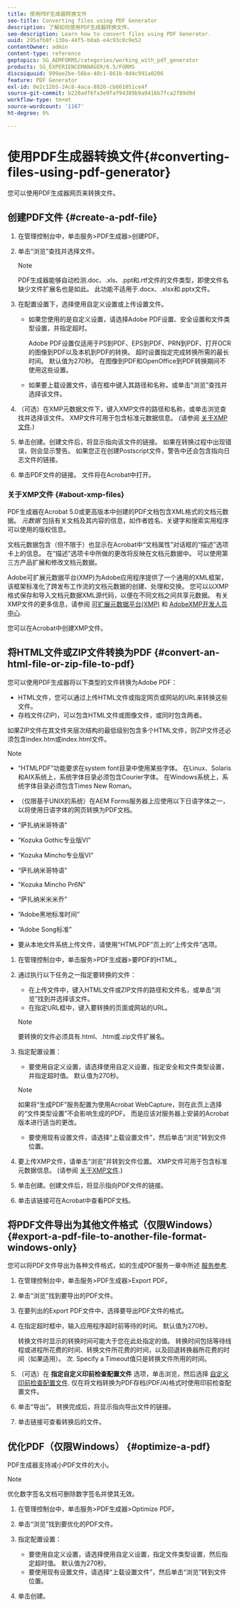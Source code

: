 ```yaml
---
title: 使用PDF生成器转换文件
seo-title: Converting files using PDF Generator
description: 了解如何使用PDF生成器转换文件。
seo-description: Learn how to convert files using PDF Generator.
uuid: 295afb8f-130a-44f5-b0ab-e4c93c0c9e52
contentOwner: admin
content-type: reference
geptopics: SG_AEMFORMS/categories/working_with_pdf_generator
products: SG_EXPERIENCEMANAGER/6.5/FORMS
discoiquuid: 999ae2be-56ba-48c1-861b-8d4c991a0206
feature: PDF Generator
exl-id: 0e2c12b5-24c8-4aca-8826-cb661051ce4f
source-git-commit: b220adf6fa3e9faf94389b9a9416b7fca2f89d9d
workflow-type: tm+mt
source-wordcount: '1167'
ht-degree: 0%

---
```


# 使用PDF生成器转换文件{#converting-files-using-pdf-generator}

您可以使用PDF生成器网页来转换文件。

## 创建PDF文件 {#create-a-pdf-file}

1. 在管理控制台中，单击服务>PDF生成器>创建PDF。
1. 单击“浏览”查找并选择文件。

   >[!NOTE]
   >
   >PDF生成器能够自动检测.doc、.xls、.ppt和.rtf文件的文件类型，即使文件名缺少文件扩展名也是如此。 此功能不适用于.docx、.xlsx和.pptx文件。

1. 在配置设置下，选择使用自定义设置或上传设置文件。

   * 如果您使用的是自定义设置，请选择Adobe PDF设置、安全设置和文件类型设置，并指定超时。

      Adobe PDF设置仅适用于PS到PDF、EPS到PDF、PRN到PDF、打开OCR的图像到PDF以及本机到PDF的转换。 超时设置指定完成转换所需的最长时间。 默认值为270秒。 在图像到PDF和OpenOffice到PDF转换期间不使用这些设置。

   * 如果要上载设置文件，请在框中键入其路径和名称，或单击“浏览”查找并选择该文件。

1. （可选）在XMP元数据文件下，键入XMP文件的路径和名称，或单击浏览查找并选择该文件。 XMP文件可用于包含标准元数据信息。 (请参阅 [关于XMP文件](converting-files-using-pdf-generator.md#about-xmp-files).)
1. 单击创建。创建文件后，将显示指向该文件的链接。 如果在转换过程中出现错误，则会显示警告。 如果您正在创建Postscript文件，警告中还会包含指向日志文件的链接。
1. 单击PDF文件的链接。 文件将在Acrobat中打开。

### 关于XMP文件 {#about-xmp-files}

PDF生成器在Acrobat 5.0或更高版本中创建的PDF文档包含XML格式的文档元数据。 *元数据* 包括有关文档及其内容的信息，如作者姓名、关键字和搜索实用程序可以使用的版权信息。

文档元数据包含（但不限于）也显示在Acrobat中“文档属性”对话框的“描述”选项卡上的信息。 在“描述”选项卡中所做的更改将反映在文档元数据中。 可以使用第三方产品扩展和修改文档元数据。

Adobe可扩展元数据平台(XMP)为Adobe应用程序提供了一个通用的XML框架，该框架标准化了跨发布工作流的文档元数据的创建、处理和交换。 您可以以XMP格式保存和导入文档元数据XML源代码，以便在不同文档之间共享元数据。 有关XMP文件的更多信息，请参阅 [可扩展元数据平台(XMP)](https://www.adobe.com/products/xmp/) 和 [AdobeXMP开发人员中心](https://www.adobe.com/devnet/xmp.html).

您可以在Acrobat中创建XMP文件。

## 将HTML文件或ZIP文件转换为PDF {#convert-an-html-file-or-zip-file-to-pdf}

您可以使用PDF生成器将以下类型的文件转换为Adobe PDF：

* HTML文件，您可以通过上传HTML文件或指定网页或网站的URL来转换这些文件。
* 存档文件(ZIP)，可以包含HTML文件或图像文件，或同时包含两者。

如果ZIP文件在其文件夹层次结构的最低级别包含多个HTML文件，则ZIP文件还必须包含index.htm或index.html文件。

>[!NOTE]
>
>* “HTMLPDF”功能要求在system font目录中使用某些字体。 在Linux、Solaris和AIX系统上，系统字体目录必须包含Courier字体。 在Windows系统上，系统字体目录必须包含Times New Roman。
>
>* （仅限基于UNIX的系统）在AEM Forms服务器上应使用以下日语字体之一，以将使用日语字体的网页转换为PDF文档。
>
>  * “萨扎纳米哥特语”
>  * “Kozuka Gothic专业版VI”
>  * “Kozuka Mincho专业版VI”
>  * “萨扎纳米哥特语”
>  * &quot;Kozuka Mincho Pr6N&quot;
>  * “萨扎纳米米米乔”
>  * “Adobe黑地标准时间”
>  * “Adobe Song标准”
>
>* 要从本地文件系统上传文件，请使用“HTMLPDF”页上的“上传文件”选项。


1. 在管理控制台中，单击服务>PDF生成器>要PDF的HTML。
1. 通过执行以下任务之一指定要转换的文件：

   * 在上传文件中，键入HTML文件或ZIP文件的路径和文件名，或单击“浏览”找到并选择该文件。
   * 在指定URL框中，键入要转换的页面或网站的URL。

   >[!NOTE]
   >
   >要转换的文件必须具有.html、.htm或.zip文件扩展名。

1. 指定配置设置：

   * 要使用自定义设置，请选择使用自定义设置，指定安全和文件类型设置，并指定超时值。 默认值为270秒。
   >[!NOTE]
   >
   >如果将“生成PDF”服务配置为使用Acrobat WebCapture，则在此页上选择的“文件类型设置”不会影响生成的PDF。 而是应该对服务器上安装的Acrobat版本进行适当的更改。

   * 要使用现有设置文件，请选择“上载设置文件”，然后单击“浏览”转到文件位置。


1. 要上传XMP文件，请单击“浏览”并转到文件位置。 XMP文件可用于包含标准元数据信息。 (请参阅 [关于XMP文件](converting-files-using-pdf-generator.md#about-xmp-files).)
1. 单击创建。创建文件后，将显示指向PDF文件的链接。
1. 单击该链接可在Acrobat中查看PDF文档。

## 将PDF文件导出为其他文件格式（仅限Windows） {#export-a-pdf-file-to-another-file-format-windows-only}

您可以将PDF文件导出为各种文件格式，如的生成PDF服务一章中所述 [服务参考](https://www.adobe.com/go/learn_aemforms_services_63).

1. 在管理控制台中，单击服务>PDF生成器>Export PDF。
1. 单击“浏览”找到要导出的PDF文件。
1. 在要列出的Export PDF文件中，选择要导出PDF文件的格式。
1. 在指定超时框中，输入应用程序超时前等待的时间。 默认值为270秒。

   转换文件时显示的转换时间可能大于您在此处指定的值。 转换时间包括等待线程或进程所花费的时间、转换文件所花费的时间，以及回退转换器所花费的时间（如果适用）。 次. Specify a Timeout值只是转换文件所用的时间。

1. （可选）在 **指定自定义印前检查配置文件** 选项，单击浏览，然后选择 [自定义印前检查配置文件](https://helpx.adobe.com/acrobat/using/preflight-profiles-acrobat-pro.html). 仅在将文档转换为PDF存档(PDF/A)格式时使用印前检查配置文件。
1. 单击“导出”。 转换完成后，将显示指向导出文件的链接。
1. 单击链接可查看转换后的文件。

## 优化PDF（仅限Windows） {#optimize-a-pdf}

PDF生成器支持减小PDF文件的大小。

>[!NOTE]
>
>优化数字签名文档可删除数字签名并使其无效。

1. 在管理控制台中，单击服务>PDF生成器>Optimize PDF。
1. 单击“浏览”找到要优化的PDF文件。
1. 指定配置设置：

   * 要使用自定义设置，请选择使用自定义设置，指定文件类型设置，然后指定超时值。 默认值为270秒。
   * 要使用现有设置文件，请选择“上载设置文件”，然后单击“浏览”转到文件位置。

1. 单击创建。
